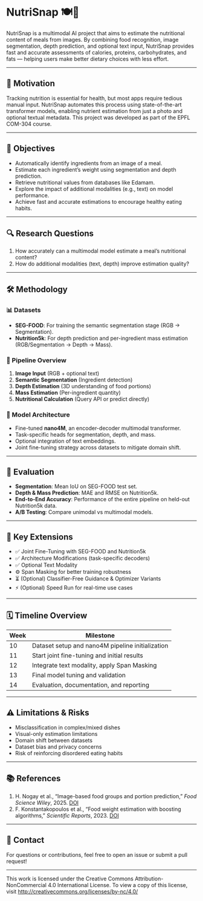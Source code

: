# NutriSnap 🍽️📸

NutriSnap is a multimodal AI project that aims to estimate the nutritional content of meals from images. By combining food recognition, image segmentation, depth prediction, and optional text input, NutriSnap provides fast and accurate assessments of calories, proteins, carbohydrates, and fats — helping users make better dietary choices with less effort.

---

## 🧠 Motivation

Tracking nutrition is essential for health, but most apps require tedious manual input. NutriSnap automates this process using state-of-the-art transformer models, enabling nutrient estimation from just a photo and optional textual metadata. This project was developed as part of the EPFL COM-304 course.

---

## 🎯 Objectives

- Automatically identify ingredients from an image of a meal.
- Estimate each ingredient’s weight using segmentation and depth prediction.
- Retrieve nutritional values from databases like Edamam.
- Explore the impact of additional modalities (e.g., text) on model performance.
- Achieve fast and accurate estimations to encourage healthy eating habits.

---

## 🔍 Research Questions

1. How accurately can a multimodal model estimate a meal’s nutritional content?
2. How do additional modalities (text, depth) improve estimation quality?

---

## 🛠️ Methodology

### 📊 Datasets
- **SEG-FOOD**: For training the semantic segmentation stage (RGB → Segmentation).
- **Nutrition5k**: For depth prediction and per-ingredient mass estimation (RGB/Segmentation → Depth → Mass).

### 🔁 Pipeline Overview
1. **Image Input** (RGB + optional text)
2. **Semantic Segmentation** (Ingredient detection)
3. **Depth Estimation** (3D understanding of food portions)
4. **Mass Estimation** (Per-ingredient quantity)
5. **Nutritional Calculation** (Query API or predict directly)

### 🧩 Model Architecture
- Fine-tuned **nano4M**, an encoder-decoder multimodal transformer.
- Task-specific heads for segmentation, depth, and mass.
- Optional integration of text embeddings.
- Joint fine-tuning strategy across datasets to mitigate domain shift.

---

## 🧪 Evaluation

- **Segmentation**: Mean IoU on SEG-FOOD test set.
- **Depth & Mass Prediction**: MAE and RMSE on Nutrition5k.
- **End-to-End Accuracy**: Performance of the entire pipeline on held-out Nutrition5k data.
- **A/B Testing**: Compare unimodal vs multimodal models.

---

## 🧬 Key Extensions

- ✅ Joint Fine-Tuning with SEG-FOOD and Nutrition5k
- ✅ Architecture Modifications (task-specific decoders)
- ✅ Optional Text Modality
- ⚙️ Span Masking for better training robustness
- ⏳ (Optional) Classifier-Free Guidance & Optimizer Variants
- ⚡ (Optional) Speed Run for real-time use cases

---

## 🗓️ Timeline Overview

| Week | Milestone |
|------|-----------|
| 10   | Dataset setup and nano4M pipeline initialization |
| 11   | Start joint fine-tuning and initial results |
| 12   | Integrate text modality, apply Span Masking |
| 13   | Final model tuning and validation |
| 14   | Evaluation, documentation, and reporting |

---

## ⚠️ Limitations & Risks

- Misclassification in complex/mixed dishes
- Visual-only estimation limitations
- Domain shift between datasets
- Dataset bias and privacy concerns
- Risk of reinforcing disordered eating habits

---

## 📚 References

1. H. Nogay et al., “Image-based food groups and portion prediction,” *Food Science Wiley*, 2025. [DOI](https://ift.onlinelibrary.wiley.com/doi/10.1111/1750-3841.70116)
2. F. Konstantakopoulos et al., “Food weight estimation with boosting algorithms,” *Scientific Reports*, 2023. [DOI](https://doi.org/10.1038/s41598-023-47885-0)

---

## 💬 Contact

For questions or contributions, feel free to open an issue or submit a pull request!

---


This work is licensed under the Creative Commons Attribution-NonCommercial 4.0 International License. To view a copy of this license, visit http://creativecommons.org/licenses/by-nc/4.0/
